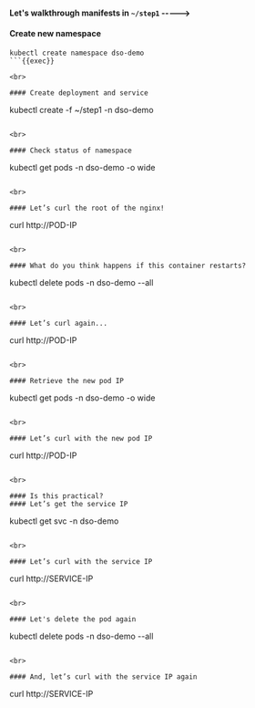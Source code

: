 #### Let's walkthrough manifests in `~/step1` ----->

#### Create new namespace

```
kubectl create namespace dso-demo
```{{exec}}

<br>

#### Create deployment and service

```
kubectl create -f ~/step1 -n dso-demo
```{{exec}}

<br>

#### Check status of namespace

```
kubectl get pods -n dso-demo -o wide
```{{exec}}

<br>

#### Let’s curl the root of the nginx!

```
curl http://POD-IP
```

<br>

#### What do you think happens if this container restarts?

```
kubectl delete pods -n dso-demo --all
```{{exec}}

<br>

#### Let’s curl again...

```
curl http://POD-IP
```

<br>

#### Retrieve the new pod IP

```
kubectl get pods -n dso-demo -o wide
```{{exec}}

<br>

#### Let’s curl with the new pod IP

```
curl http://POD-IP
```

<br>

#### Is this practical?
#### Let’s get the service IP

```
kubectl get svc -n dso-demo
```{{exec}}

<br>

#### Let’s curl with the service IP

```
curl http://SERVICE-IP
```

<br>

#### Let's delete the pod again

```
kubectl delete pods -n dso-demo --all
```{{exec}}

<br>

#### And, let’s curl with the service IP again

```
curl http://SERVICE-IP
```